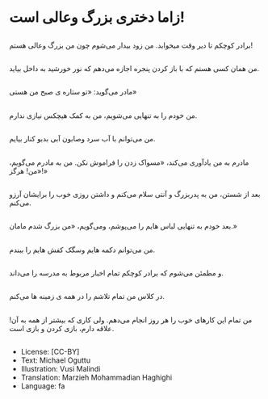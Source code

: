 # زاما دختری بزرگ وعالی است!

##
برادر کوچکم تا دیر وقت میخوابد. من زود بیدار می‌شوم چون من بزرگ وعالی هستم!

##
من همان کسی هستم که با باز کردن پنجره اجازه می‌دهم که نور خورشید به داخل بیاید.

##
مادر می‌گوید: «تو ستاره ی صبح من هستی»

##
من خودم را به تنهایی می‌شویم، من به کمک هیچکس نیازی ندارم.

##
من می‌توانم با آب سرد وصابون آبی بدبو کنار بیایم.

##
مادرم به من یادآوری می‌کند، «مسواک زدن را فراموش نکن. من به مادرم می‌گویم، «من! هرگز!»

##
بعد از شستن، من به پدربزرگ و آنتی سلام می‌کنم و داشتن روزی خوب را برایشان آرزو می‌کنم.

##
بعد خودم به تنهایی لباس هایم را می‌پوشم، ومی‌گویم، «من بزرگ شدم مامان.»

##
من می‌توانم دکمه هایم وسگک کفش هایم را ببندم.

##
و مطمئن می‌شوم که برادر کوچکم تمام اخبار مربوط به مدرسه را می‌داند.

##
در کلاس من تمام تلاشم را در همه ی زمینه ها می‌کنم.

##
من تمام این کارهای خوب را هر روز انجام می‌دهم. ولی کاری که بیشتر از همه به آن! علاقه دارم، بازی کردن و بازی است.

##
* License: [CC-BY]
* Text: Michael Oguttu
* Illustration: Vusi Malindi
* Translation: Marzieh Mohammadian Haghighi
* Language: fa
